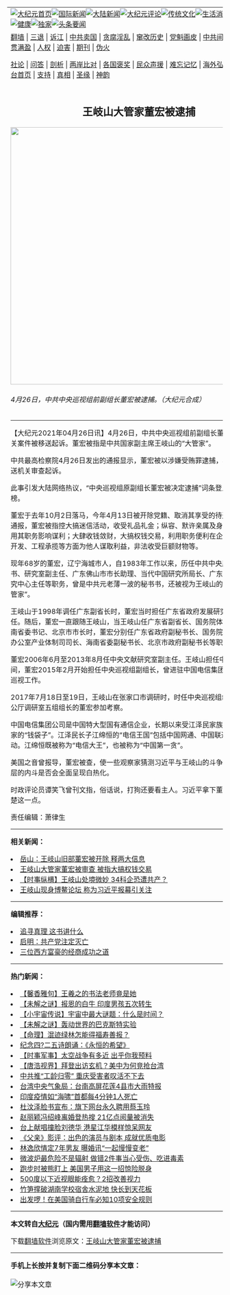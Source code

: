 <a name="1" id="1" target="_blank"></a><span id="1"></span>
<table align=center border="0"><tr><td colspan="2" VALIGN=TOP><a href="https://github.com/binwlg317/djy/blob/master/gb/nf1351518.md#1"><img src="https://raw.githubusercontent.com/binwlg317/www/master/t/djy/1.jpg" title="大纪元首页" alt="大纪元首页"></a><a href="https://github.com/binwlg317/djy/blob/master/gb/n24hr.md#1"><img src="https://raw.githubusercontent.com/binwlg317/www/master/t/djy/3.jpg" title="国际新闻" alt="国际新闻"></a><a href="https://github.com/binwlg317/djy/blob/master/gb/nsc413.md#1"><img src="https://raw.githubusercontent.com/binwlg317/www/master/t/djy/4.jpg" title="大陆新闻" alt="大陆新闻"></a><a href="https://github.com/binwlg317/djy/blob/master/gb/news392.md#1"><img src="https://raw.githubusercontent.com/binwlg317/www/master/t/djy/5.jpg" title="大纪元评论" alt="大纪元评论"></a><a href="https://github.com/binwlg317/djy/blob/master/gb/news2007.md#1"><img src="https://raw.githubusercontent.com/binwlg317/www/master/t/djy/6.jpg" title="传统文化" alt="传统文化"></a><a href="https://github.com/binwlg317/djy/blob/master/gb/news2008.md#1"><img src="https://raw.githubusercontent.com/binwlg317/www/master/t/djy/7.jpg" title="生活消费" alt="生活消费"></a><a href="https://github.com/binwlg317/djy/blob/master/gb/ncyule.md#1"><img src="https://raw.githubusercontent.com/binwlg317/www/master/t/djy/8.jpg" title="娱乐休闲" alt="娱乐休闲"></a><a href="https://github.com/binwlg317/djy/blob/master/gb/nsc1002.md#1"><img src="https://raw.githubusercontent.com/binwlg317/www/master/t/djy/9.jpg" title="健康" alt="健康"></a><a href="https://github.com/binwlg317/djy/blob/master/gb/nf6092.md#1"><img src="https://raw.githubusercontent.com/binwlg317/www/master/t/djy/10a.jpg" title="独家" alt="独家"></a><a href="https://github.com/binwlg317/djy/blob/master/gb/nf4514.md#1"><img src="https://raw.githubusercontent.com/binwlg317/www/master/t/djy/12a.jpg" title="头条要闻" alt="头条要闻"></a></td></tr>
<tr><td colspan="2" VALIGN=TOP><a target="_blank" href="https://github.com/binwlg317/www/blob/master/README.md?zsrh#1">翻墙</a> | <a target="_blank" href="https://github.com/binwlg317/djy/blob/master/gb/nf5657.md#1">三退</a> | <a target="_blank" href="https://github.com/binwlg317/djy/blob/master/gb/nf6124.md#1">诉江</a> | <a target="_blank" href="https://github.com/binwlg317/djy/blob/master/gb/nf1176117.md#1">中共卖国</a> | <a target="_blank" href="https://github.com/binwlg317/djy/blob/master/gb/nf5773.md#1">贪腐淫乱</a> | <a target="_blank" href="https://github.com/binwlg317/djy/blob/master/gb/nf1176115.md#1">窜改历史</a> | <a target="_blank" href="https://github.com/binwlg317/djy/blob/master/gb/nf1176107.md#1">党魁画皮</a> | <a target="_blank" href="https://github.com/binwlg317/djy/blob/master/gb/nf1320400.md#1">中共间谍</a> | <a target="_blank" href="https://github.com/binwlg317/djy/blob/master/gb/nf1176114.md#1">破坏传统</a> | <a target="_blank" href="https://github.com/binwlg317/ntdtv/blob/master/gb/prog447_1.md#1">恶贯满盈</a> | <a target="_blank" href="https://github.com/binwlg317/djy/blob/master/gb/ncid278.md#1">人权</a> | <a target="_blank" href="https://github.com/binwlg317/djy/blob/master/gb/nf1176111.md#1">迫害</a> | <a target="_blank" href="https://gitlab.com/szzdlab/mh-qikan/blob/master/README.md#1">期刊</a> | <a target="_blank" href="https://github.com/binwlg317/djy/blob/master/gb/nf5562.md#1">伪火</a></p><p><a target="_blank" href="https://github.com/binwlg317/djy/blob/master/gb/9p.md#1">社论</a> | <a target="_blank" href="https://github.com/binwlg317/djy/blob/master/gb/nf4378.md#1">问答</a> | <a target="_blank" href="https://github.com/binwlg317/djy/blob/master/gb/nf5792.md#1">剖析</a> | <a target="_blank" href="https://github.com/binwlg317/djy/blob/master/gb/nf5735.md#1">两岸比对</a> | <a target="_blank" href="https://github.com/binwlg317/djy/blob/master/gb/nf6119.md#1">各国褒奖</a> | <a target="_blank" href="https://github.com/binwlg317/djy/blob/master/gb/nf6120.md#1">民众声援</a> | <a target="_blank" href="https://github.com/binwlg317/djy/blob/master/gb/nf1188594.md#1">难忘记忆</a> | <a target="_blank" href="https://github.com/binwlg317/djy/blob/master/gb/nf3180.md#1">海外弘传</a> | <a target="_blank" href="https://github.com/binwlg317/djy/blob/master/gb/nf5410.md#1">万人上访</a> | <a target="_blank" href="https://github.com/binwlg317/www/blob/master/README.md?zsrh#1">平台首页</a> | <a target="_blank" href="https://github.com/binwlg317/djy/blob/master/gb/nf4386.md#1">支持</a> | <a target="_blank" href="https://github.com/binwlg317/djy/blob/master/gb/nf4389.md#1">真相</a> | <a target="_blank" href="https://github.com/binwlg317/djy/blob/master/gb/nf5790.md#1">圣缘</a> | <a target="_blank" href="https://github.com/binwlg317/djy/blob/master/gb/nf4786.md#1">神韵</a></td></tr>
<tr><td VALIGN=TOP width="626"><h2 align=center>王岐山大管家董宏被逮捕</h2>
<img width="600" src="https://i.epochtimes.com/assets/uploads/2020/10/e0f6960caf0a9a223e952a1a0e3d5b22-600x400.jpg" />
<h6>4月26日，中共中央巡视组前副组长董宏被逮捕。（大纪元合成）
</h6>
<hr>
	<p>【大纪元2021年04月26日讯】4月26日，中共<ahref="https://github.com/binwlg317/djy/blob/master/gb/tag/%E4%B8%AD%E5%A4%AE%E5%B7%A1%E8%A7%86%E7%BB%84%E5%89%8D%E5%89%AF%E7%BB%84%E9%95%BF.md#1">中央巡视组前副组长</a><ahref="https://github.com/binwlg317/djy/blob/master/gb/tag/%E8%91%A3%E5%AE%8F.md#1">董宏</a>被逮捕，相关案件被移送起诉。董宏被指是中共国家副主席<ahref="https://github.com/binwlg317/djy/blob/master/gb/tag/%E7%8E%8B%E5%B2%90%E5%B1%B1.md#1">王岐山</a>的“<ahref="https://github.com/binwlg317/djy/blob/master/gb/tag/%E5%A4%A7%E7%AE%A1%E5%AE%B6.md#1">大管家</a>”。</p>
<p>中共最高检察院4月26日发出的通报显示，<ahref="https://github.com/binwlg317/djy/blob/master/gb/tag/%E8%91%A3%E5%AE%8F.md#1">董宏</a>被以涉嫌<ahref="https://github.com/binwlg317/djy/blob/master/gb/tag/%E5%8F%97%E8%B4%BF%E7%BD%AA.md#1">受贿罪</a>逮捕，相关案件被移送机关审查起诉。</p>
<p>此事引发大陆网络热议，“中央巡视组原副组长董宏被决定逮捕”词条登上微博热搜榜。</p>
<p>董宏于去年10月2日落马，今年4月13日被开除党籍、取消其享受的待遇。据当时的通报，董宏被指控大搞迷信活动，收受礼品礼金；纵容、默许亲属及身边工作人员利用其职务影响谋利；大肆收钱敛财，大搞权钱交易，利用职务便利在企业经营、项目开发、工程承揽等方面为他人谋取利益，非法收受巨额财物等。</p>
<p>现年68岁的董宏，辽宁海城市人，自1983年工作以来，历任中共中央顾问委员会秘书、研究室副主任、广东佛山市市长助理、当代中国研究所局长、广东省政府发展研究中心主任等职务，曾是中共元老薄一波的秘书书，还被视为<ahref="https://github.com/binwlg317/djy/blob/master/gb/tag/%E7%8E%8B%E5%B2%90%E5%B1%B1.md#1">王岐山</a>的 “大秘”、“<ahref="https://github.com/binwlg317/djy/blob/master/gb/tag/%E5%A4%A7%E7%AE%A1%E5%AE%B6.md#1">大管家</a>”。</p>
<p>王岐山于1998年调任广东副省长时，董宏当时担任广东省政府发展研究中心副主任。随后，董宏一直跟随王岐山，当王岐山任广东省副省长、国务院体改办主任、海南省委书记、北京市市长时，董宏分别任广东省政府副秘书长、国务院经济体制改革办公室产业体制司司长、海南省委副秘书长、北京市政府副秘书长等职务。</p>
<p>董宏2006年6月至2013年8月任中央文献研究室副主任。王岐山担任中纪委书记期间，董宏2015年2月开始担任中央巡视组副组长，曾进驻中国电信集团公司开展专项巡视工作。</p>
<p>2017年7月18日至19日，王岐山在张家口市调研时，时任中央巡视组组长、中央办公厅调研室五组组长的董宏参加考察。</p>
<p>中国电信集团公司是中国特大型国有通信企业，长期以来受江泽民家族控制，成了江家的“钱袋子”。江泽民长子江绵恒的“电信王国”包括中国网通、中国联通还有中国移动。江绵恒既被称为“电信大王”，也被称为“中国第一贪”。</p>
<p>美国之音曾报导，董宏被查，使一些观察家猜测习近平与王岐山的斗争以及中共最高层的内斗是否会全面呈现白热化。</p>
<p>时政评论员谭笑飞曾刊文指，俗话说，打狗还要看主人。习近平拿下董宏，不会不清楚这一点。</p>
<p>责任编辑：萧律生</p>
	
<hr>


<strong>相关新闻：</strong>
<li><a href="https://github.com/binwlg317/djy/blob/master/gb/21/4/13/n12876022.md#1">岳山：王岐山旧部董宏被开除 释两大信息</a></li>
<li><a href="https://github.com/binwlg317/djy/blob/master/gb/21/4/13/n12876056.md#1">王岐山大管家董宏被审查 被指大搞权钱交易</a></li>
<li><a href="https://github.com/binwlg317/djy/blob/master/gb/21/4/13/n12878200.md#1">【时事纵横】王岐山处境微妙 34科企恐遭共产？</a></li>
<li><a href="https://github.com/binwlg317/djy/blob/master/gb/21/4/20/n12892650.md#1">王岐山现身博鳌论坛 称为习近平报幕引关注</a></li>
<hr>


<strong>编辑推荐：</strong>
<li><a href="https://github.com/binwlg317/djy/blob/master/gb/19/1/5/n10955468.md?dfh#1" target="_blank">追寻真理 这书讲什么</a></li><li><a href="https://github.com/tsiac2612/djy/blob/master/gb/19/12/6/n11704921.md#1" target="_blank">启明：共产党注定灭亡</a></li><li><a href="https://github.com/tsiac2612/djy/blob/master/gb/18/5/17/n10401300.md#1" target="_blank">三位西方富豪的经商成功之道</a></li>
<hr>

<strong>热门新闻：</strong>
<li><a href="https://github.com/binwlg317/djy/blob/master/gb/21/4/15/n12880731.md#1">【馨香雅句】王羲之的书法老师竟是她</a></li>
<li><a href="https://github.com/binwlg317/djy/blob/master/gb/21/4/16/n12885150.md#1">【未解之谜】报恩的白牛 印度男孩五次转生</a></li>
<li><a href="https://github.com/binwlg317/djy/blob/master/gb/21/4/18/n12887969.md#1">【小宇宙传说】宇宙中最大谜题：什么是时间？</a></li>
<li><a href="https://github.com/binwlg317/djy/blob/master/gb/21/4/20/n12891592.md#1">【未解之谜】轰动世界的巴克斯特实验</a></li>
<li><a href="https://github.com/binwlg317/djy/blob/master/gb/21/4/23/n12899457.md#1">【命理】混迹绿林怎能得福寿善报？</a></li>
<li><a href="https://github.com/binwlg317/djy/blob/master/gb/21/4/24/n12902785.md#1">纪念四?二五诗朗诵：《永恒的希望》</a></li>
<li><a href="https://github.com/binwlg317/djy/blob/master/gb/21/4/24/n12901728.md#1">【时事军事】太空战争有多近 出乎你我预料</a></li>
<li><a href="https://github.com/binwlg317/djy/blob/master/gb/21/4/24/n12902436.md#1">【唐浩视界】拜登出访玄机？美中为何竞抢台湾</a></li>
<li><a href="https://github.com/binwlg317/djy/blob/master/gb/21/4/24/n12902826.md#1">中共推“工龄归零” 重庆受害者叹活不下去</a></li>
<li><a href="https://github.com/binwlg317/djy/blob/master/gb/21/4/24/n12902419.md#1">台湾中央气象局：台南高屏花莲4县市大雨特报</a></li>
<li><a href="https://github.com/binwlg317/djy/blob/master/gb/21/4/24/n12903007.md#1">印度疫情如“海啸”首都每4分钟1人死亡</a></li>
<li><a href="https://github.com/binwlg317/djy/blob/master/gb/21/4/23/n12901477.md#1">杜汶泽脸书宣布：旗下网台永久聘用蔡玉玲</a></li>
<li><a href="https://github.com/binwlg317/djy/blob/master/gb/21/4/23/n12901216.md#1">赵丽颖冯绍峰离婚登热搜 21亿点阅量被消失</a></li>
<li><a href="https://github.com/binwlg317/djy/blob/master/gb/21/4/25/n12904623.md#1">台上献唱撞脸刘德华 港星江华模样惊呆网友</a></li>
<li><a href="https://github.com/binwlg317/djy/blob/master/gb/21/4/24/n12902527.md#1">《父亲》影评：出色的演员与剧本 成就优质电影</a></li>
<li><a href="https://github.com/binwlg317/djy/blob/master/gb/21/4/25/n12903597.md#1">林逸欣情定7年男友 曝婚讯“一起慢慢变老”</a></li>
<li><a href="https://github.com/binwlg317/djy/blob/master/gb/21/4/23/n12900193.md#1">微波炉最危险不是辐射 做错2件事当心受伤、吃进毒素</a></li>
<li><a href="https://github.com/binwlg317/djy/blob/master/gb/21/4/23/n12899914.md#1">跑步时被熊盯上 美国男子用这一招惊险脱身</a></li>
<li><a href="https://github.com/binwlg317/djy/blob/master/gb/21/4/21/n12894418.md#1">500度以下近视眼能痊愈？2招改善视力</a></li>
<li><a href="https://github.com/binwlg317/djy/blob/master/gb/21/4/25/n12903574.md#1">竹笋撑破湖南学校宿舍水泥地 快长到天花板</a></li>
<li><a href="https://github.com/binwlg317/djy/blob/master/gb/21/4/19/n12890228.md#1">出发啰！在美国骑自行车必知10项安全规则</a></li>
<hr>

<strong>本文转自<a href="https://www.epochtimes.com">大纪元</a>（国内需用<a href="https://github.com/binwlg317/www/blob/master/README.md#8">翻墙软件</a>才能访问）</strong><p>下载<a href="https://github.com/binwlg317/www/blob/master/README.md#8">翻墙软件</a>浏览原文：<a href="https://www.epochtimes.com/gb/21/4/26/n12905604.htm">王岐山大管家董宏被逮捕</a></p><hr>

<strong>手机上长按并复制下面二维码分享本文章：</strong><br><br><img src="https://chart.apis.google.com/chart?cht=qr&chs=240x240&choe=UTF-8&chld=M|2&chl=https://github.com/binwlg317/djy/blob/master/gb/21/4/26/n12905604.md%231" title="分享本文章"></td><td VALIGN=TOP><a href="https://github.com/binwlg317/djy/blob/master/gb/16/1/21/n4622075.md?dfh#1" target="_blank"><img src="https://raw.githubusercontent.com/binwlg317/djy/master/gb/300/wei-f1.jpg" title="中共的伪火骗局"  alt="中共的伪火骗局"></a><br><a href="https://github.com/binwlg317/www/blob/master/README.md?dfh#9" target="_blank"><img src="https://raw.githubusercontent.com/binwlg317/djy/master/gb/300/yong-h.jpg" title="永恒的见证"  alt="永恒的见证"></a><br><a href="https://github.com/binwlg317/djy/blob/master/gb/13/9/29/n3974789.md?dfh#1" target="_blank"><img src="https://raw.githubusercontent.com/binwlg317/djy/master/gb/300/shang-lnz.jpg" title="善良女子被中共投男牢"  alt="善良女子被中共投男牢"></a><br><a href="https://github.com/binwlg317/djy/blob/master/gb/16/3/16/n4663449.md?dfh#1" target="_blank"><img src="https://raw.githubusercontent.com/binwlg317/djy/master/gb/300/huo-z3.jpg" title="警卫目击活摘器官"  alt="警卫目击活摘器官"></a><br><a href="https://github.com/binwlg317/djy/blob/master/gb/16/8/7/n8177641.md?dfh#1" target="_blank"><img src="https://raw.githubusercontent.com/binwlg317/djy/master/gb/300/huo-z4.jpg" title="证人描述活摘恐怖"  alt="证人描述活摘恐怖"></a><br><a href="https://github.com/binwlg317/djy/blob/master/gb/10/4/19/n2881569.md?dfh#1" target="_blank"><img src="https://raw.githubusercontent.com/binwlg317/djy/master/gb/300/huo-z1.jpg" title="揭开活摘器官黑幕"  alt="揭开活摘器官黑幕"></a><br><a href="https://github.com/binwlg317/djy/blob/master/gb/10/11/7/n3077476.md?dfh#1" target="_blank"><img src="https://raw.githubusercontent.com/binwlg317/djy/master/gb/300/ma-ks.jpg" title="马克思的成魔之路"  alt="马克思的成魔之路"></a><br><a href="https://github.com/binwlg317/djy/blob/master/gb/14/6/9/n4173977.md?dfh#1" target="_blank"><img src="https://raw.githubusercontent.com/binwlg317/djy/master/gb/300/chang-zs.jpg" title="藏字石 蕴天机"  alt="藏字石 蕴天机"></a><br><a href="https://github.com/binwlg317/djy/blob/master/gb/18/5/10/n10381511.md?dfh#1" target="_blank"><img src="https://raw.githubusercontent.com/binwlg317/djy/master/gb/300/st1.jpg" title="关注三亿人三退"  alt="关注三亿人三退"></a><br><a href="https://github.com/binwlg317/djy/blob/master/gb/18/3/21/n10237682.md?dfh#1" target="_blank"><img src="https://raw.githubusercontent.com/binwlg317/djy/master/gb/300/jie-t.jpg" title="解体中共复兴中华"  alt="解体中共复兴中华"></a><br><a href="https://github.com/binwlg317/djy/blob/master/gb/9/2/9/n2422991.md?dfh#1" target="_blank"><img src="https://raw.githubusercontent.com/binwlg317/djy/master/gb/300/gao-zs.jpg" title="中共迫害良心律师"  alt="中共迫害良心律师"></a><br><a href="https://github.com/binwlg317/djy/blob/master/gb/18/12/9/n10900044.md?dfh#1" target="_blank"><img src="https://raw.githubusercontent.com/binwlg317/djy/master/gb/300/sj1.jpg" title="三百多万人举报江泽民"  alt="三百多万人举报江泽民"></a><br><a href="https://github.com/binwlg317/djy/blob/master/gb/18/8/28/n10672014.md?dfh#1" target="_blank"><img src="https://raw.githubusercontent.com/binwlg317/djy/master/gb/300/sj2.jpg" title="这些官员为何起诉江泽民"  alt="这些官员为何起诉江泽民"></a><br><a href="https://github.com/binwlg317/djy/blob/master/gb/8/12/18/n2367165.md?dfh#1" target="_blank"><img src="https://raw.githubusercontent.com/binwlg317/djy/master/gb/300/liangan.jpg" title="海峡两岸的强烈对比"  alt="海峡两岸的强烈对比"></a><br><a href="https://github.com/binwlg317/djy/blob/master/gb/15/12/10/n4593139.md?dfh#1" target="_blank"><img src="https://raw.githubusercontent.com/binwlg317/djy/master/gb/300/jia-ndzl.jpg" title="加拿大总理的贺信"  alt="加拿大总理的贺信"></a><br><a href="https://github.com/binwlg317/djy/blob/master/gb/11/6/17/n3289382.md?dfh#1" target="_blank"><img src="https://raw.githubusercontent.com/binwlg317/djy/master/gb/300/xiao-wd.jpg" title="探寻真相兼听则明"  alt="探寻真相兼听则明"></a><br><a href="https://github.com/binwlg317/djy/blob/master/gb/18/10/27/n10812623.md?dfh#1" target="_blank"><img src="https://raw.githubusercontent.com/binwlg317/djy/master/gb/300/yindu.jpg" title="印度媒体报道东方"  alt="印度媒体报道东方"></a><br><a href="https://github.com/binwlg317/djy/blob/master/gb/18/6/9/n10469652.md?dfh#1" target="_blank"><img src="https://raw.githubusercontent.com/binwlg317/djy/master/gb/300/xie-j.jpg" title="不一样的海外校园"  alt="不一样的海外校园"></a><br><a href="https://github.com/binwlg317/djy/blob/master/gb/7/4/5/n1669415.md?dfh#1" target="_blank"><img src="https://raw.githubusercontent.com/binwlg317/djy/master/gb/300/li-up.jpg" title="从大师到徒弟的传奇"  alt="从大师到徒弟的传奇"></a><br><a href="https://github.com/binwlg317/djy/blob/master/gb/17/5/26/n9191512.md?dfh#1" target="_blank"><img src="https://raw.githubusercontent.com/binwlg317/djy/master/gb/300/zfl2.jpg" title="亿万人与东方一本奇书"  alt="亿万人与东方一本奇书"></a><br><a href="https://github.com/binwlg317/djy/blob/master/gb/13/11/27/n4020290.md?dfh#1" target="_blank"><img src="https://raw.githubusercontent.com/binwlg317/djy/master/gb/300/zhen-h.jpg" title="大陆见不到的震撼场面"  alt="大陆见不到的震撼场面"></a><br><a href="https://github.com/binwlg317/djy/blob/master/gb/15/7/17/n4482910.md?dfh#1" target="_blank"><img src="https://raw.githubusercontent.com/binwlg317/djy/master/gb/300/dalu-sk.jpg" title="人心向善 大陆当初盛况"  alt="人心向善 大陆当初盛况"></a><br><a href="https://github.com/binwlg317/djy/blob/master/gb/19/1/5/n10955468.md?dfh#1" target="_blank"><img src="https://raw.githubusercontent.com/binwlg317/djy/master/gb/300/zfl1.jpg" title="追寻真理 这书讲什么"  alt="追寻真理 这书讲什么"></a><br><a href="https://github.com/binwlg317/www/blob/master/README.md?dfh#1" target="_blank"><img src="https://raw.githubusercontent.com/binwlg317/djy/master/gb/300/fq1.jpg" title="下载免费翻墙软件"  alt="下载免费翻墙软件"></a><br></td></tr></table>
